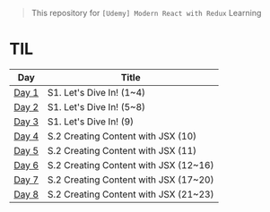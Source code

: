 > This repository for `[Udemy] Modern React with Redux` Learning

# TIL

| Day                           | Title                                 |
| ----------------------------- | ------------------------------------- |
| [Day 1](./markdown/221230.md) | S1. Let's Dive In! (1~4)              |
| [Day 2](./markdown/221231.md) | S1. Let's Dive In! (5~8)              |
| [Day 3](./markdown/230101.md) | S1. Let's Dive In! (9)                |
| [Day 4](./markdown/230102.md) | S.2 Creating Content with JSX (10)    |
| [Day 5](./markdown/230103.md) | S.2 Creating Content with JSX (11)    |
| [Day 6](./markdown/230104.md) | S.2 Creating Content with JSX (12~16) |
| [Day 7](./markdown/230105.md) | S.2 Creating Content with JSX (17~20) |
| [Day 8](./markdown/230106.md) | S.2 Creating Content with JSX (21~23) |
